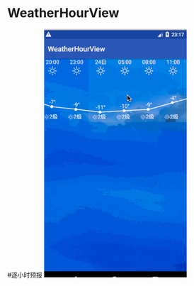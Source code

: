 # WeatherHourView
#逐小时预报
![image](https://github.com/mhjjp/WeatherHourView/blob/master/app/src/main/assets/hour.gif)
